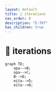 ```yaml
---
layout: default
title: 🧬 iterations
nav_order: 8
description: "E-TKT"
has_children: true
---
```


# 🧬 **iterations**

```mermaid
graph TD;
    opa-->B;
    opa-->C;
    B-->D;
    eita-->D;
    eita-->B;
```
